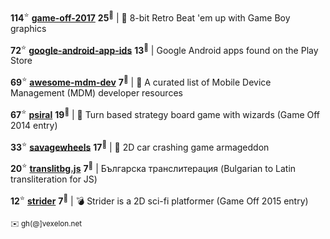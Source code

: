 **114**<sup>:star:</sup> **[game-off-2017](https://github.com/kenamick/game-off-2017)** **25**<sup>:eyes:</sup> | 👊  8-bit Retro Beat 'em up with Game Boy graphics 

**72**<sup>:star:</sup> **[google-android-app-ids](https://github.com/petarov/google-android-app-ids)** **13**<sup>:eyes:</sup> | Google Android apps found on the Play Store

**69**<sup>:star:</sup> **[awesome-mdm-dev](https://github.com/petarov/awesome-mdm-dev)** **7**<sup>:eyes:</sup> | :iphone: A curated list of Mobile Device Management (MDM) developer resources

**67**<sup>:star:</sup> **[psiral](https://github.com/kenamick/psiral)** **19**<sup>:eyes:</sup> | :game_die: Turn based strategy board game with wizards (Game Off 2014 entry)

**33**<sup>:star:</sup> **[savagewheels](https://github.com/kenamick/savagewheels)** **17**<sup>:eyes:</sup> | :checkered_flag: 2D car crashing game armageddon

**20**<sup>:star:</sup> **[translitbg.js](https://github.com/petarov/translitbg.js)** **7**<sup>:eyes:</sup> | Българска транслитерация (Bulgarian to Latin transliteration for JS)

**12**<sup>:star:</sup> **[strider](https://github.com/kenamick/strider)** **7**<sup>:eyes:</sup> | :bomb: Strider is a 2D sci-fi platformer (Game Off 2015 entry)

<sub>:envelope: gh(@]vexelon.net</sub>